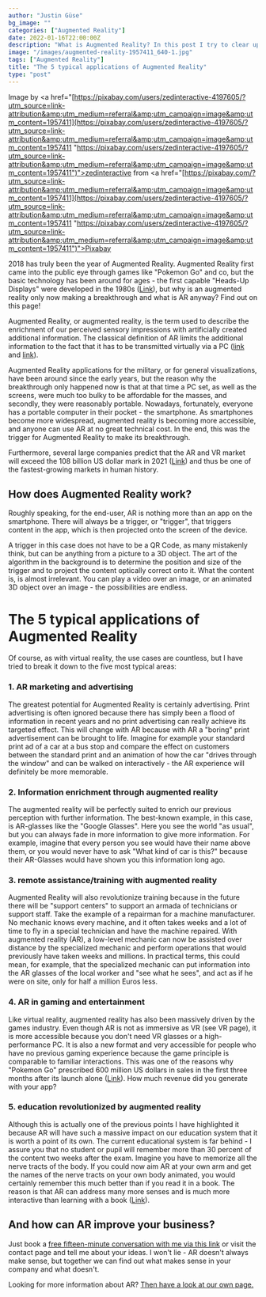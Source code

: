```yaml
---
author: "Justin Güse"
bg_image: ""
categories: ["Augmented Reality"]
date: 2022-01-16T22:00:00Z
description: "What is Augmented Reality? In this post I try to clear up some ambiguities about AR."
image: "/images/augmented-reality-1957411_640-1.jpg"
tags: ["Augmented Reality"]
title: "The 5 typical applications of Augmented Reality"
type: "post"
---
```


Image by <a href="[https://pixabay.com/users/zedinteractive-4197605/?utm_source=link-attribution&amp;utm_medium=referral&amp;utm_campaign=image&amp;utm_content=1957411](https://pixabay.com/users/zedinteractive-4197605/?utm_source=link-attribution&amp;utm_medium=referral&amp;utm_campaign=image&amp;utm_content=1957411 "https://pixabay.com/users/zedinteractive-4197605/?utm_source=link-attribution&amp;utm_medium=referral&amp;utm_campaign=image&amp;utm_content=1957411")">zedinteractive</a> from <a href="[https://pixabay.com/?utm_source=link-attribution&amp;utm_medium=referral&amp;utm_campaign=image&amp;utm_content=1957411](https://pixabay.com/users/zedinteractive-4197605/?utm_source=link-attribution&amp;utm_medium=referral&amp;utm_campaign=image&amp;utm_content=1957411 "https://pixabay.com/users/zedinteractive-4197605/?utm_source=link-attribution&amp;utm_medium=referral&amp;utm_campaign=image&amp;utm_content=1957411")">Pixabay</a>

2018 has truly been the year of Augmented Reality. Augmented Reality first came into the public eye through games like "Pokemon Go" and co, but the basic technology has been around for ages - the first capable "Heads-Up Displays" were developed in the 1980s ([Link](http://techland.time.com/2012/11/02/eye-am-a-camera-surveillance-and-sousveillance-in-the-glassage/)), but why is an augmented reality only now making a breakthrough and what is AR anyway? Find out on this page!

Augmented Reality, or augmented reality, is the term used to describe the enrichment of our perceived sensory impressions with artificially created additional information. The classical definition of AR limits the additional information to the fact that it has to be transmitted virtually via a PC ([link ](https://www.bloomberg.com/news/videos/2016-11-17/ar-vr-is-fourth-wave-of-technology-digi-capital-founder)and [link](https://doi.org/10.1117/12.197321)).

Augmented Reality applications for the military, or for general visualizations, have been around since the early years, but the reason why the breakthrough only happened now is that at that time a PC set, as well as the screens, were much too bulky to be affordable for the masses, and secondly, they were reasonably portable. Nowadays, fortunately, everyone has a portable computer in their pocket - the smartphone. As smartphones become more widespread, augmented reality is becoming more accessible, and anyone can use AR at no great technical cost. In the end, this was the trigger for Augmented Reality to make its breakthrough.

Furthermore, several large companies predict that the AR and VR market will exceed the 108 billion US dollar mark in 2021 ([Link](https://techcrunch.com/2017/01/11/the-reality-of-vrar-growth/)) and thus be one of the fastest-growing markets in human history.

## How does Augmented Reality work?

Roughly speaking, for the end-user, AR is nothing more than an app on the smartphone. There will always be a trigger, or "trigger", that triggers content in the app, which is then projected onto the screen of the device.

A trigger in this case does not have to be a QR Code, as many mistakenly think, but can be anything from a picture to a 3D object. The art of the algorithm in the background is to determine the position and size of the trigger and to project the content optically correct onto it. What the content is, is almost irrelevant. You can play a video over an image, or an animated 3D object over an image - the possibilities are endless.

# The 5 typical applications of Augmented Reality

Of course, as with virtual reality, the use cases are countless, but I have tried to break it down to the five most typical areas:

### 1. AR marketing and advertising

The greatest potential for Augmented Reality is certainly advertising. Print advertising is often ignored because there has simply been a flood of information in recent years and no print advertising can really achieve its targeted effect. This will change with AR because with AR a "boring" print advertisement can be brought to life. Imagine for example your standard print ad of a car at a bus stop and compare the effect on customers between the standard print and an animation of how the car "drives through the window" and can be walked on interactively - the AR experience will definitely be more memorable.

### 2. Information enrichment through augmented reality

The augmented reality will be perfectly suited to enrich our previous perception with further information. The best-known example, in this case, is AR-glasses like the "Google Glasses". Here you see the world "as usual", but you can always fade in more information to give more information. For example, imagine that every person you see would have their name above them, or you would never have to ask "What kind of car is this?" because their AR-Glasses would have shown you this information long ago.

### 3. remote assistance/training with augmented reality

Augmented Reality will also revolutionize training because in the future there will be "support centers" to support an armada of technicians or support staff. Take the example of a repairman for a machine manufacturer. No mechanic knows every machine, and it often takes weeks and a lot of time to fly in a special technician and have the machine repaired. With augmented reality (AR), a low-level mechanic can now be assisted over distance by the specialized mechanic and perform operations that would previously have taken weeks and millions. In practical terms, this could mean, for example, that the specialized mechanic can put information into the AR glasses of the local worker and "see what he sees", and act as if he were on site, only for half a million Euros less.

### 4. AR in gaming and entertainment

Like virtual reality, augmented reality has also been massively driven by the games industry. Even though AR is not as immersive as VR (see VR page), it is more accessible because you don't need VR glasses or a high-performance PC. It is also a new format and very accessible for people who have no previous gaming experience because the game principle is comparable to familiar interactions. This was one of the reasons why "Pokemon Go" prescribed 600 million US dollars in sales in the first three months after its launch alone ([Link](http://venturebeat.com/2016/10/20/pokemon-go-is-the-fastest-mobile-game-to-hit-600-million-in-revenues/)). How much revenue did you generate with your app?

### 5. education revolutionized by augmented reality

Although this is actually one of the previous points I have highlighted it because AR will have such a massive impact on our education system that it is worth a point of its own. The current educational system is far behind - I assure you that no student or pupil will remember more than 30 percent of the content two weeks after the exam. Imagine you have to memorize all the nerve tracts of the body. If you could now aim AR at your own arm and get the names of the nerve tracts on your own body animated, you would certainly remember this much better than if you read it in a book. The reason is that AR can address many more senses and is much more interactive than learning with a book ([Link](https://pdfs.semanticscholar.org/1881/0b28c827511c3d1695de59078c3ee8eaaa37.pdf)).

## And how can AR improve your business?

Just book a [free fifteen-minute conversation with me via this link](https://www.datafortress.cloud/service/virtual-augmented-reality/) or visit the contact page and tell me about your ideas. I won't lie - AR doesn't always make sense, but together we can find out what makes sense in your company and what doesn't.

Looking for more information about AR? [Then have a look at our own page.](https://www.datafortress.cloud/service/virtual-augmented-reality/)